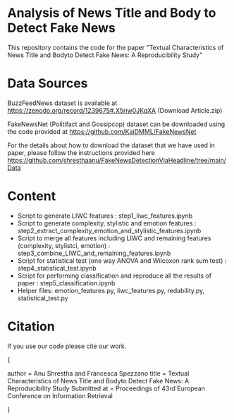 # Analysis of News Title and Body to Detect Fake News

This repository contains the code for the paper 
"Textual Characteristics of News Title and Bodyto Detect Fake News: A Reproducibility Study"


# Data Sources
BuzzFeedNews dataset is available at https://zenodo.org/record/1239675#.X5riw0JKgXA (Download Article.zip)

FakeNewsNet (Politifact and Gossipcop) dataset can be downloaded using the code provided at https://github.com/KaiDMML/FakeNewsNet

For the details about how to download the dataset that we have used in paper, please follow the instructions provided here https://github.com/shresthaanu/FakeNewsDetectionViaHeadline/tree/main/Data

# Content

* Script to generate LIWC features : step1_liwc_features.ipynb
* Script to generate complexity, stylistic and emotion features : step2_extract_complexity_emotion_and_stylistic_features.ipynb
* Script to merge all features including LIWC and remaining features (complexity, stylistci, emotion) : step3_combine_LIWC_and_remaining_features.ipynb
* Script for statistical test (one way ANOVA and Wilcoxon rank sum test) : step4_statistical_test.ipynb
* Script for performing classification and reproduce all the results of paper : step5_classification.ipynb
* Helper files: emotion_features.py, liwc_features.py, redability.py, statistical_test.py


# Citation
If you use our code please cite our work.

{

author = Anu Shrestha and Francesca Spezzano
title = Textual Characteristics of News Title and Bodyto Detect Fake News: A Reproducibility Study
Submitted at = Proceedings of 43rd European Conference on Information Retrieval

}